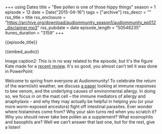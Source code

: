 +++
using Dates
title = "Bee pollen is one of those hippy things"
season = 1
episode = 12
date = Date("2015-04-16")
tags = ["archive"]
rss_descr = ""
rss_title = title
rss_enclosure = "https://archive.org/download/audiommunity_season1/audiommunity_ep012_disclaimer.mp3"
rss_pubdate = date
episode_length = "50548235"
itunes_duration = "3159"
+++

{{episode_title}}

{{embed_audio}}

Image caption2: This is in no way related to the episode, but it's the figure Kate made for a [recent review](http://www.ncbi.nlm.nih.gov/pubmed/25800355). It's so good, you almost can't tell it was done in PowerPoint

Welcome to spring from everyone at Audiommunity! To celebrate the return of the warm(ish) weather, we discuss [a paper](http://ac.els-cdn.com/S1074761313004391/1-s2.0-S1074761313004391-main.pdf?_tid=f09399f0-e46c-11e4-b3a9-00000aab0f6c&acdnat=1429211907_1552c31e87678c5dfc5613aef596cadd) looking at immune responses to bee venom, and the underlying causes of environmental allergy. In doing so, we focus in on the mast cell – the immune mediators of allergy and anaphylaxis – and why they may actually be helpful in helping you (or your more worm-exposed ancestors) fight off intestinal parasites. Ever wonder where histamines come from? Why your skin turns red when you scratch it? Why you should never take bee pollen as a supplement? What eosinophils and basophils are? Well we can't answer that last one, but for the rest, give a listen!
